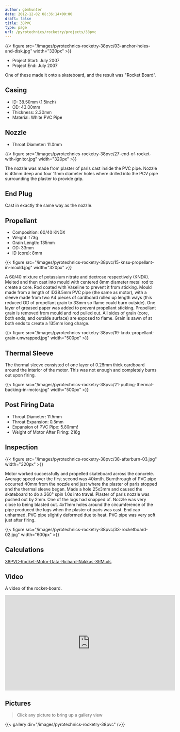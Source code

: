 ```yaml
---
author: gbmhunter
date: 2012-12-02 08:36:14+00:00
draft: false
title: 38PVC
type: page
url: /pyrotechnics/rocketry/projects/38pvc
---
```


{{< figure src="/images/pyrotechnics-rocketry-38pvc/03-anchor-holes-and-disk.jpg"   width="320px" >}}

* Project Start: July 2007
* Project End:  July 2007

One of these made it onto a skateboard, and the result was "Rocket Board".

## Casing

* ID: 38.50mm (1.5inch)
* OD: 43.00mm
* Thickness: 2.30mm
* Material: White PVC Pipe

## Nozzle

* Throat Diameter: 11.0mm

{{< figure src="/images/pyrotechnics-rocketry-38pvc/27-end-of-rocket-with-ignitor.jpg" width="320px" >}}

The nozzle was made from plaster of paris cast inside the PVC pipe. Nozzle is 40mm deep and four 11mm diameter holes where drilled into the PCV pipe surrounding the plaster to provide grip.

## End Plug

Cast in exactly the same way as the nozzle.

## Propellant

* Composition: 60/40 KNDX
* Weight: 173g
* Grain Length: 135mm
* OD: 33mm
* ID (core): 8mm

{{< figure src="/images/pyrotechnics-rocketry-38pvc/15-knsu-propellant-in-mould.jpg" width="320px" >}}

A 60/40 mixture of potassium nitrate and dextrose respectively (KNDX). Melted and then cast into mould with centered 8mm diameter metal rod to create a core. Rod coated with Vaseline to prevent it from sticking. Mould made from a length of ID38.5mm PVC pipe (the same as motor), with a sleeve made from two A4 pieces of cardboard rolled up length ways (this reduced OD of propellant grain to 33mm so flame could burn outside). One layer of greased paper was added to prevent propellant sticking. Propellant grain is removed from mould and rod pulled out. All sides of grain (core, both ends, and outside surface) are exposed to flame. Grain is sawn of at both ends to create a 135mm long charge.

{{< figure src="/images/pyrotechnics-rocketry-38pvc/19-kndx-propellant-grain-unwrapped.jpg" width="500px" >}}

## Thermal Sleeve

The thermal sleeve consisted of one layer of 0.28mm thick cardboard around the interior of the motor. This was not enough and completely burns out upon firing.

{{< figure src="/images/pyrotechnics-rocketry-38pvc/21-putting-thermal-backing-in-motor.jpg"   width="500px" >}}

## Post Firing Data

* Throat Diameter: 11.5mm
* Throat Expansion: 0.5mm
* Expansion of PVC Pipe: 5.80mm!
* Weight of Motor After Firing: 216g

## Inspection

{{< figure src="/images/pyrotechnics-rocketry-38pvc/38-afterburn-03.jpg" width="320px" >}}

Motor worked successfully and propelled skateboard across the concrete. Average speed over the first second was 40km/h. Burnthrough of PVC pipe occurred 40mm from the nozzle end just where the plaster of paris stopped and the thermal sleeve began. Made a hole 25x3mm and caused the skateboard to do a 360° spin 1.0s into travel. Plaster of paris nozzle was pushed out by 2mm. One of the lugs had snapped of. Nozzle was very close to being blasted out. 4x11mm holes around the circumference of the pipe produced the lugs when the plaster of paris was cast. End cap unharmed. PVC pipe slightly deformed due to heat. PVC pipe was very soft just after firing.

{{< figure src="/images/pyrotechnics-rocketry-38pvc/33-rocketboard-02.jpg" width="600px" >}}

## Calculations

[38PVC-Rocket-Motor-Data-Richard-Nakkas-SRM.xls](/images/2012/12/38PVC-Rocket-Motor-Data-Richard-Nakkas-SRM.xls)

## Video

A video of the rocket-board.

<iframe width="560" height="315" src="https://www.youtube.com/embed/SPJvFzGbNCA" frameborder="0" allow="accelerometer; autoplay; encrypted-media; gyroscope; picture-in-picture" allowfullscreen></iframe>

## Pictures

> Click any picture to bring up a gallery view

{{< gallery dir="/images/pyrotechnics-rocketry-38pvc" />}}